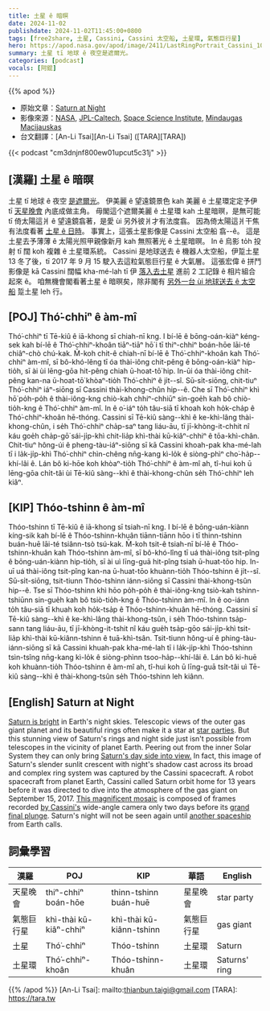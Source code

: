 ```yaml
---
title: 土星 ê 暗暝
date: 2024-11-02
publishdate: 2024-11-02T11:45:00+0800
tags: [free2share, 土星, Cassini, Cassini 太空船, 土星環, 氣態巨行星]
hero: https://apod.nasa.gov/apod/image/2411/LastRingPortrait_Cassini_1080.jpg
summary: 土星 tī 地球 ê 夜空是遮爾光。
categories: [podcast]
vocals: [阿錕]
---
```


{{% apod %}}

- 原始文章：[Saturn at Night](https://apod.nasa.gov/apod/ap241102.html)
- 影像來源：[NASA](https://www.nasa.gov/), [JPL-Caltech](https://www.jpl.nasa.gov), [Space Science Institute](https://www.spacescience.org/index.php), [Mindaugas Macijauskas](https://www.flickr.com/photos/m_macijauskas/)
- 台文翻譯：[An-Li Tsai][An-Li Tsai] ([TARA][TARA])

{{< podcast "cm3dnjnf800ew01upcut5c31j" >}}

## [漢羅] 土星 ê 暗暝
土星 tī 地球 ê 夜空 [是遮爾光][Saturn is bright]。
伊美麗 ê 望遠鏡景色 kah 美麗 ê 土星環定定予伊 tī [天星晚會][star parties] 內底成做主角。
毋閣這个遮爾美麗 ê 土星環 kah 土星暗暝，是無可能 tī 倚太陽這爿 ê 望遠鏡翕著，是愛 ùi 另外彼爿才有法度翕。
因為倚太陽這爿干焦有法度看著 [土星 ê 日時][Saturn's day side into view.]。
事實上，這張土星影像是 Cassini 太空船 翕--ê。
這是土星去予薄薄 ê 太陽光照甲親像新月 kah 無照著光 ê 土星暗暝。
In ê 烏影 to̍h 投射 tī 闊 koh 複雜 ê 土星環系統。
Cassini 是地球送去 ê 機器人太空船，伊踅土星 13 冬了後，tī 2017 年 9 月 15 駛入去這粒氣態巨行星 ê 大氣層。
這張宏偉 ê 拼鬥影像是 kā Cassini 闊幅 kha-mé-lah tī 伊 [落入去土星][grand final plunge] 進前 2 工記錄 ê 相片組合起來 ê。
咱無機會閣看著土星 ê 暗暝矣，除非閣有 [另外一台 ùi 地球送去 ê 太空船][another spaceship] 踅土星 leh 行。

## [POJ] Thó͘-chhiⁿ ê àm-mî
Thó͘-chhiⁿ tī Tē-kiû ê iā-khong sī chiah-nī kng.
I bí-lē ê bōng-oán-kiàⁿ kéng-sek kah bí-lē ê Thó͘-chhiⁿ-khoân tiāⁿ-tiāⁿ hō͘ i tī thiⁿ-chhiⁿ boán-hōe lāi-té chiâⁿ-chò chú-kak.
M̄-koh chit-ê chiah-nī bí-lē ê Thó͘-chhiⁿ-khoân kah Thó͘-chhiⁿ àm-mî, sī bô-khó-lêng tī óa thài-iông chit-pêng ê bōng-oán-kiàⁿ hip-tio̍h, sī ài ùi lēng-gōa hit-pêng chiah ū-hoat-tō͘ hip.
In-ūi óa thài-iông chit-pêng kan-na ū-hoat-tō͘ khòaⁿ-tio̍h Thó͘-chhiⁿ ê ji̍t--sî.
Sū-si̍t-siōng, chit-tiuⁿ Thó͘-chhiⁿ iáⁿ-siōng sī Cassini thài-khong-chûn hip--ê.
Che sī Thó͘-chhiⁿ khì hō͘ po̍h-po̍h ê thài-iông-kng chiò-kah chhiⁿ-chhiūⁿ sin-goe̍h kah bô chiò-tio̍h-kng ê Thó͘-chhiⁿ àm-mî.
In ê o͘-iáⁿ to̍h tâu-siā tī khoah koh ho̍k-cha̍p ê Thó͘-chhiⁿ-khoân hē-thóng.
Cassini sī Tē-kiû sàng--khì ê ke-khì-lâng thài-khong-chûn, i se̍h Thó͘-chhiⁿ cha̍p-saⁿ tang liáu-āu, tī jī-khòng-it-chhit nî káu goe̍h cha̍p-gō͘ sái-ji̍p-khì chit-lia̍p khì-thài kū-kiâⁿ-chhiⁿ ê tōa-khì-chân.
Chit-tiuⁿ hông-úi ê pheng-tàu-iáⁿ-siōng sī kā Cassini khoah-pak kha-mé-lah tī i la̍k-ji̍p-khì Thó͘-chhiⁿ chìn-chêng nn̄g-kang kì-lo̍k ê siòng-phìⁿ cho͘-ha̍p--khí-lâi ê.
Lán bô ki-hōe koh khòaⁿ-tio̍h Thó͘-chhiⁿ ê àm-mî ah, tî-hui koh ū lēng-gōa chi̍t-tâi ùi Tē-kiû sàng--khì ê thài-khong-chûn se̍h Thó͘-chhiⁿ leh kiâⁿ.

## [KIP] Thóo-tshinn ê àm-mî
Thóo-tshinn tī Tē-kiû ê iā-khong sī tsiah-nī kng.
I bí-lē ê bōng-uán-kiànn kíng-sik kah bí-lē ê Thóo-tshinn-khuân tiānn-tiānn hōo i tī thinn-tshinn buán-huē lāi-té tsiânn-tsò tsú-kak.
M̄-koh tsit-ê tsiah-nī bí-lē ê Thóo-tshinn-khuân kah Thóo-tshinn àm-mî, sī bô-khó-lîng tī uá thài-iông tsit-pîng ê bōng-uán-kiànn hip-tio̍h, sī ài uì līng-guā hit-pîng tsiah ū-huat-tōo hip.
In-uī uá thài-iông tsit-pîng kan-na ū-huat-tōo khuànn-tio̍h Thóo-tshinn ê ji̍t--sî.
Sū-si̍t-siōng, tsit-tiunn Thóo-tshinn iánn-siōng sī Cassini thài-khong-tsûn hip--ê.
Tse sī Thóo-tshinn khì hōo po̍h-po̍h ê thài-iông-kng tsiò-kah tshinn-tshiūnn sin-gue̍h kah bô tsiò-tio̍h-kng ê Thóo-tshinn àm-mî.
In ê oo-iánn to̍h tâu-siā tī khuah koh ho̍k-tsa̍p ê Thóo-tshinn-khuân hē-thóng.
Cassini sī Tē-kiû sàng--khì ê ke-khì-lâng thài-khong-tsûn, i se̍h Thóo-tshinn tsa̍p-sann tang liáu-āu, tī jī-khòng-it-tshit nî káu gue̍h tsa̍p-gōo sái-ji̍p-khì tsit-lia̍p khì-thài kū-kiânn-tshinn ê tuā-khì-tsân.
Tsit-tiunn hông-uí ê phing-tàu-iánn-siōng sī kā Cassini khuah-pak kha-mé-lah tī i la̍k-ji̍p-khì Thóo-tshinn tsìn-tsîng nn̄g-kang kì-lo̍k ê siòng-phìnn tsoo-ha̍p--khí-lâi ê.
Lán bô ki-huē koh khuànn-tio̍h Thóo-tshinn ê àm-mî ah, tî-hui koh ū līng-guā tsi̍t-tâi uì Tē-kiû sàng--khì ê thài-khong-tsûn se̍h Thóo-tshinn leh kiânn.

## [English] Saturn at Night
[Saturn is bright][Saturn is bright] in Earth's night skies.
Telescopic views of the outer gas giant planet and its beautiful rings often make it a star at [star parties][star parties].
But this stunning view of Saturn's rings and night side just isn't possible from telescopes in the vicinity of planet Earth.
Peering out from the inner Solar System they can only bring [Saturn's day side into view.][Saturn's day side into view.]
In fact, this image of Saturn's slender sunlit crescent with night's shadow cast across its broad and complex ring system was captured by the Cassini spacecraft.
A robot spacecraft from planet Earth, Cassini called Saturn orbit home for 13 years before it was directed to dive into the atmosphere of the gas giant on September 15, 2017.
[This magnificent mosaic][This magnificent mosaic] is composed of frames recorded [by Cassini's][by Cassini's] wide-angle camera only two days before its [grand final plunge][grand final plunge].
Saturn's night will not be seen again until [another spaceship][another spaceship] from Earth calls.

## 詞彙學習
|漢羅|POJ|KIP|華語|English|
|-|-|-|-|-|
| 天星晚會 | thiⁿ-chhiⁿ boán-hōe | thinn-tshinn buán-huē | 星星晚會 | star party |
| 氣態巨行星 | khì-thài kū-kiâⁿ-chhiⁿ | khì-thài kū-kiânn-tshinn | 氣態巨行星 | gas giant |
| 土星 | Thó͘-chhiⁿ | Thóo-tshinn | 土星環 | Saturn |
| 土星環 | Thó͘-chhiⁿ-khoân | Thóo-tshinn-khuân | 土星環 | Saturns' ring |

{{% /apod %}}
[An-Li Tsai]: mailto:thianbun.taigi@gmail.com
[TARA]: https://tara.tw

[copyright]: https://apod.nasa.gov/apod/fap/lib/about_apod.html#srapply
[License3]: https://creativecommons.org/licenses/by/3.0/
[License2]:https://creativecommons.org/licenses/by-nc-nd/2.0/

[Saturn is bright]:https://earthsky.org/astronomy-essentials/visible-planets-tonight-mars-jupiter-venus-saturn-mercury/
[star parties]:https://nightsky.jpl.nasa.gov/clubs-and-events.cfm
[Saturn's day side into view.]:https://spacetelescope.org/news/heic1917/
[This magnificent mosaic]:https://www.flickr.com/photos/m_macijauskas/23826951188/
[by Cassini's]:https://photojournal.jpl.nasa.gov/catalog/PIA17218
[grand final plunge]:https://solarsystem.nasa.gov/missions/cassini/the-journey/the-grand-finale/
[another spaceship]:https://www.nasa.gov/dragonfly
